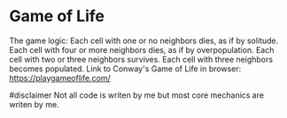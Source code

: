 # Game of Life
The game logic: 
Each cell with one or no neighbors dies, as if by solitude. 
Each cell with four or more neighbors dies, as if by overpopulation. 
Each cell with two or three neighbors survives. 
Each cell with three neighbors becomes populated. 
Link to Conway's Game of Life in browser: https://playgameoflife.com/


#disclaimer
Not all code is writen by me but most core mechanics are writen by me.
